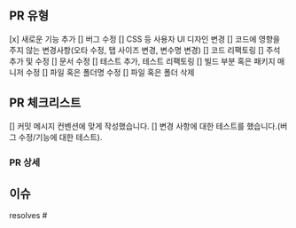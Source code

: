 ## PR 유형

[x] 새로운 기능 추가
[] 버그 수정
[] CSS 등 사용자 UI 디자인 변경
[] 코드에 영향을 주지 않는 변경사항(오타 수정, 탭 사이즈 변경, 변수명 변경)
[] 코드 리팩토링
[] 주석 추가 및 수정
[] 문서 수정
[] 테스트 추가, 테스트 리팩토링
[] 빌드 부분 혹은 패키지 매니저 수정
[] 파일 혹은 폴더명 수정
[] 파일 혹은 폴더 삭제

## PR 체크리스트

<!-- PR이 다음 요구 사항을 충족하는지 확인하세요. -->

[] 커밋 메시지 컨벤션에 맞게 작성했습니다.
[] 변경 사항에 대한 테스트를 했습니다.(버그 수정/기능에 대한 테스트).

### PR 상세

## 이슈

<!-- 이슈 키워드와 함께 #을 입력한 후 이슈 번호를 선택해주세요. -->
<!-- 예시 : resolves #1 -->

resolves #

